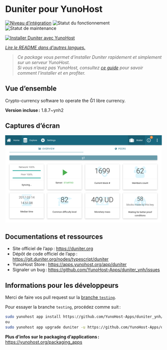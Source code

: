 <!--
Nota bene : ce README est automatiquement généré par <https://github.com/YunoHost/apps/tree/master/tools/readme_generator>
Il NE doit PAS être modifié à la main.
-->

# Duniter pour YunoHost

[![Niveau d’intégration](https://dash.yunohost.org/integration/duniter.svg)](https://dash.yunohost.org/appci/app/duniter) ![Statut du fonctionnement](https://ci-apps.yunohost.org/ci/badges/duniter.status.svg) ![Statut de maintenance](https://ci-apps.yunohost.org/ci/badges/duniter.maintain.svg)

[![Installer Duniter avec YunoHost](https://install-app.yunohost.org/install-with-yunohost.svg)](https://install-app.yunohost.org/?app=duniter)

*[Lire le README dans d'autres langues.](./ALL_README.md)*

> *Ce package vous permet d’installer Duniter rapidement et simplement sur un serveur YunoHost.*  
> *Si vous n’avez pas YunoHost, consultez [ce guide](https://yunohost.org/install) pour savoir comment l’installer et en profiter.*

## Vue d’ensemble

Crypto-currency software to operate the Ğ1 libre currency.


**Version incluse :** 1.8.7~ynh2

## Captures d’écran

![Capture d’écran de Duniter](./doc/screenshots/duniter_admin_g1.png)

## Documentations et ressources

- Site officiel de l’app : <https://duniter.org>
- Dépôt de code officiel de l’app : <https://git.duniter.org/nodes/typescript/duniter>
- YunoHost Store : <https://apps.yunohost.org/app/duniter>
- Signaler un bug : <https://github.com/YunoHost-Apps/duniter_ynh/issues>

## Informations pour les développeurs

Merci de faire vos pull request sur la [branche `testing`](https://github.com/YunoHost-Apps/duniter_ynh/tree/testing).

Pour essayer la branche `testing`, procédez comme suit :

```bash
sudo yunohost app install https://github.com/YunoHost-Apps/duniter_ynh/tree/testing --debug
ou
sudo yunohost app upgrade duniter -u https://github.com/YunoHost-Apps/duniter_ynh/tree/testing --debug
```

**Plus d’infos sur le packaging d’applications :** <https://yunohost.org/packaging_apps>

